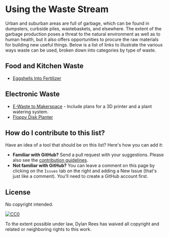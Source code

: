 # Using the Waste Stream

Urban and suburban areas are full of garbage, which can be found in dumpsters, curbside piles, wastebaskets, and elsewhere.  The extent of the garbage production poses a threat to the natural environment as well as to human health, but it also offers opportunities to procure the raw materials for building new useful things. Below is a list of links to illustrate the various ways waste can be used, broken down into categories by type of waste. 

## Food and Kitchen Waste

 * [Eggshells Into Fertilizer](http://www.wikihow.com/Fertilize-Soil-With-Eggshells)


## Electronic Waste

*  [E-Waste to Makerspace](https://e-wastetomakerspace.wikispaces.com/E-Waste+to+Makerspace) - Include plans for a 3D printer and a plant watering system.
*  [Floppy Disk Planter](http://www.instructables.com/id/Floppy-Disk-Planter/)
 
## How do I contribute to this list?

Have an idea of a tool that should be on this list? Here's how you can add it:
 * **Familiar with GitHub?** Send a pull request with your suggestions. Please also see the [contribution guidelines](https://github.com/dylanrees/toolsforcitizenscience/blob/master/contributing.md).
 * **Not familiar with GitHub?** You can leave a comment on this page by clicking on the `Issues` tab on the right and adding a New Issue (that's just like a comment). You'll need to create a GitHub account first.

## License

No copyright intended.

[![CC0](https://i.creativecommons.org/p/zero/1.0/88x31.png)](https://creativecommons.org/publicdomain/zero/1.0/)

To the extent possible under law, Dylan Rees has waived all copyright and related or neighboring rights to this work.

